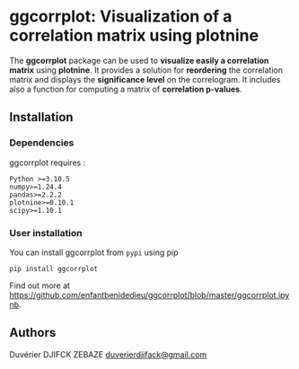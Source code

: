 # ggcorrplot: Visualization of a correlation matrix using plotnine

The **ggcorrplot** package can be used to **visualize easily a correlation matrix** using **plotnine**. It provides a solution for **reordering** the correlation matrix and displays the **significance level** on the correlogram. It includes also a function for computing a matrix of **correlation p-values**.

## Installation

### Dependencies

ggcorrplot requires :

```{python,echo=TRUE,eval=FALSE}
Python >=3.10.5
numpy>=1.24.4
pandas>=2.2.2
plotnine>=0.10.1
scipy>=1.10.1
```

### User installation

You can install ggcorrplot from `pypi` using pip

```{python,echo=TRUE,eval=FALSE}
pip install ggcorrplot
```
Find out more at https://github.com/enfantbenidedieu/ggcorrplot/blob/master/ggcorrplot.ipynb.

## Authors

Duvérier DJIFCK ZEBAZE [duverierdjifack@gmail.com](mailto:duverierdjifack@gmail.com)

    
